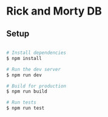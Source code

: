 # Rick and Morty DB

## Setup

```bash

# Install dependencies
$ npm install

# Run the dev server
$ npm run dev

# Build for production
$ npm run build

# Run tests
$ npm run test
```
